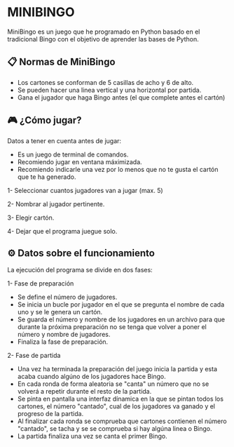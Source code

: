 MINIBINGO
========================================================================================================================================================================================
MiniBingo es un juego que he programado en Python basado en el tradicional Bingo con el objetivo de aprender las bases de Python.

📋 Normas de MiniBingo
----------------------------------------------------------------------------------------------------------------------------------------------------------------------------------------
- Los cartones se conforman de 5 casillas de acho y 6 de alto.
- Se pueden hacer una linea vertical y una horizontal por partida.
- Gana el jugador que haga Bingo antes (el que complete antes el cartón)

🎮 ¿Cómo jugar?
----------------------------------------------------------------------------------------------------------------------------------------------------------------------------------------
Datos a tener en cuenta antes de jugar:
  - Es un juego de terminal de comandos.
  - Recomiendo jugar en ventana máximizada.
  - Recomiendo indicarle una vez por lo menos que no te gusta el cartón que te ha generado.

1- Seleccionar cuantos jugadores van a jugar (max. 5)

2- Nombrar al jugador pertinente.

3- Elegir cartón.

4- Dejar que el programa juegue solo.

⚙️ Datos sobre el funcionamiento
----------------------------------------------------------------------------------------------------------------------------------------------------------------------------------------
La ejecución del programa se divide en dos fases:

1- Fase de preparación
  - Se define el número de jugadores.
  - Se inicia un bucle por jugador en el que se pregunta el nombre de cada uno y se le genera un cartón.
  - Se guarda el número y nombre de los jugadores en un archivo para que durante la próxima preparación no se tenga que volver a poner el número y nombre de jugadores.
  - Finaliza la fase de preparación.
   
2- Fase de partida
  - Una vez ha terminada la preparación del juego inicia la partida y esta acaba cuando algúno de los jugadores hace Bingo.
  - En cada ronda de forma aleatoria se "canta" un número que no se volverá a repetir durante el resto de la partida.
  - Se pinta en pantalla una interfaz dínamica en la que se pintan todos los cartones, el número "cantado", cual de los jugadores va ganado y el progreso de la partida.
  - Al finalizar cada ronda se comprueba que cartones contienen el número "cantado", se tacha y se se comprueba si hay algúna linea o Bingo.
  - La partida finaliza una vez se canta el primer Bingo.

